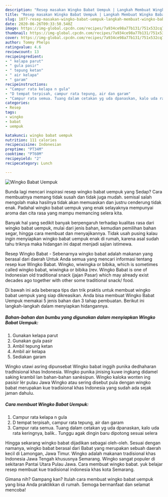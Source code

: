 ```yaml
---
description: "Resep masakan Wingko Babat Uempuk | Langkah Membuat Wingko Babat Uempuk Yang Lezat"
title: "Resep masakan Wingko Babat Uempuk | Langkah Membuat Wingko Babat Uempuk Yang Lezat"
slug: 1077-resep-masakan-wingko-babat-uempuk-langkah-membuat-wingko-babat-uempuk-yang-lezat
date: 2020-06-26T09:33:50.540Z
image: https://img-global.cpcdn.com/recipes/7a934ce98a77b131/751x532cq70/wingko-babat-uempuk-foto-resep-utama.jpg
thumbnail: https://img-global.cpcdn.com/recipes/7a934ce98a77b131/751x532cq70/wingko-babat-uempuk-foto-resep-utama.jpg
cover: https://img-global.cpcdn.com/recipes/7a934ce98a77b131/751x532cq70/wingko-babat-uempuk-foto-resep-utama.jpg
author: Tommy Phelps
ratingvalue: 4.6
reviewcount: 13
recipeingredient:
- " kelapa parut"
- " gula pasir"
- " tepung ketan"
- " air kelapa"
- " garam"
recipeinstructions:
- "Campur rata kelapa n gula"
- "D tempat terpisah, campur rata tepung, air dan garam"
- "Campur rata semua. Tuang dalam cetakan yg uda dpanaskan, kalo uda rata keringnya, balik.. Tunggu agak dingin baru dipotong sesuai selera"
categories:
- Resep
tags:
- wingko
- babat
- uempuk

katakunci: wingko babat uempuk 
nutrition: 111 calories
recipecuisine: Indonesian
preptime: "PT34M"
cooktime: "PT60M"
recipeyield: "2"
recipecategory: Lunch

---
```



![Wingko Babat Uempuk](https://img-global.cpcdn.com/recipes/7a934ce98a77b131/751x532cq70/wingko-babat-uempuk-foto-resep-utama.jpg)

Bunda lagi mencari inspirasi resep wingko babat uempuk yang Sedap? Cara membuatnya memang tidak susah dan tidak juga mudah. semisal salah mengolah maka hasilnya tidak akan memuaskan dan justru cenderung tidak enak. Padahal wingko babat uempuk yang enak selayaknya mempunyai aroma dan cita rasa yang mampu memancing selera kita.

Banyak hal yang sedikit banyak berpengaruh terhadap kualitas rasa dari wingko babat uempuk, mulai dari jenis bahan, kemudian pemilihan bahan segar, hingga cara membuat dan menyajikannya. Tidak usah pusing kalau ingin menyiapkan wingko babat uempuk enak di rumah, karena asal sudah tahu triknya maka hidangan ini dapat menjadi sajian istimewa.

Resep Wingko Babat - Sebenarnya wingko babat adalah makanan yang berasal dari daerah Untuk Anda semua yang mencari informasi tentang resep kue Wingko Babat. Wingko, wiwingka or bibika, which is sometimes called wingko babat, wiwingka or bibika (rev. Wingko Babat is one of Indonesian old traditional snack (jajan Pasar) which may already exist decades ago together with other some traditional snack/ food.


Di bawah ini ada beberapa tips dan trik praktis untuk membuat wingko babat uempuk yang siap dikreasikan. Anda bisa membuat Wingko Babat Uempuk memakai 5 jenis bahan dan 3 tahap pembuatan. Berikut ini langkah-langkah dalam menyiapkan hidangannya.

<!--inarticleads1-->

##### Bahan-bahan dan bumbu yang digunakan dalam menyiapkan Wingko Babat Uempuk:

1. Gunakan  kelapa parut
1. Gunakan  gula pasir
1. Ambil  tepung ketan
1. Ambil  air kelapa
1. Sediakan  garam


Wingko utawi asring dipunsebat Wingko babat inggih punika dedhaharan tradhisional khas Indonesia. Wingko punika jinising kuwe ingkang didamel saking krambil lan bahan-bahan sanèsipun. Wingko kaloka wonten ing pasisir lèr pulau Jawa Wingko atau sering disebut pula dengan wingko babat merupakan kue tradisional khas Indonesia yang sudah ada sejak jaman dahulu. 

<!--inarticleads2-->

##### Cara membuat Wingko Babat Uempuk:

1. Campur rata kelapa n gula
1. D tempat terpisah, campur rata tepung, air dan garam
1. Campur rata semua. Tuang dalam cetakan yg uda dpanaskan, kalo uda rata keringnya, balik.. Tunggu agak dingin baru dipotong sesuai selera


Hingga sekarang wingko babat dijadikan sebagai oleh-oleh. Sesuai dengan namanya, wingko babat berasal dari Babat yang merupakan sebuah daerah kecil di Lamongan, Jawa Timur. Wingko adalah makanan tradisional khas Indonesia Jawa Tengah khususnya Semarang. Wingko sangat populer di sekitaran Pantai Utara Pulau Jawa. Cara membuat wingko babat. yuk belajar resep membuat kue tradisional indonesia khas kota Semarang. 

Gimana nih? Gampang kan? Itulah cara membuat wingko babat uempuk yang bisa Anda praktikkan di rumah. Semoga bermanfaat dan selamat mencoba!
